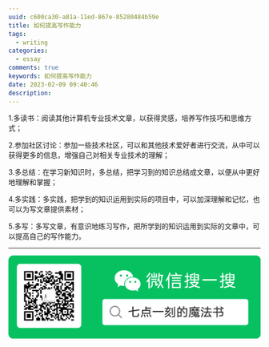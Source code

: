 ```yaml
---
uuid: c600ca30-a81a-11ed-867e-85280484b59e
title: 如何提高写作能力
tags:
  - writing
categories:
  - essay
comments: true
keywords: 如何提高写作能力
date: 2023-02-09 09:40:46
description:
---
```


<!--more-->
<!-- 1. 发布前：删除草稿的 uuid -->
<!-- 2. 发布后：补充tag，category -->

1.多读书：阅读其他计算机专业技术文章，以获得灵感，培养写作技巧和思维方式；

2.参加社区讨论：参加一些技术社区，可以和其他技术爱好者进行交流，从中可以获得更多的信息，增强自己对相关专业技术的理解；

3.多总结：在学习新知识时，多总结，把学习到的知识总结成文章，以便从中更好地理解和掌握；

4.多实践：多实践，把学到的知识运用到实际的项目中，可以加深理解和记忆，也可以为写文章提供素材；

5.多写：多写文章，有意识地练习写作，把所学到的知识运用到实际的文章中，可以提高自己的写作能力。




---
![20200131220947.png](source/assets/images/leunggeorge.github.io-image-9o2i34.png)
